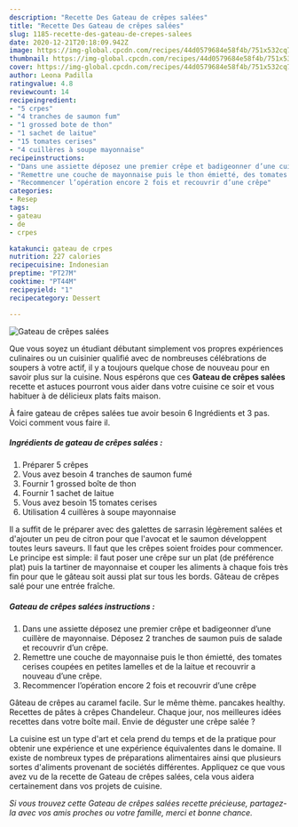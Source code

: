 ```yaml
---
description: "Recette Des Gateau de crêpes salées"
title: "Recette Des Gateau de crêpes salées"
slug: 1185-recette-des-gateau-de-crepes-salees
date: 2020-12-21T20:18:09.942Z
image: https://img-global.cpcdn.com/recipes/44d0579684e58f4b/751x532cq70/gateau-de-crepes-salees-photo-principale-de-la-recette.jpg
thumbnail: https://img-global.cpcdn.com/recipes/44d0579684e58f4b/751x532cq70/gateau-de-crepes-salees-photo-principale-de-la-recette.jpg
cover: https://img-global.cpcdn.com/recipes/44d0579684e58f4b/751x532cq70/gateau-de-crepes-salees-photo-principale-de-la-recette.jpg
author: Leona Padilla
ratingvalue: 4.8
reviewcount: 14
recipeingredient:
- "5 crpes"
- "4 tranches de saumon fum"
- "1 grossed bote de thon"
- "1 sachet de laitue"
- "15 tomates cerises"
- "4 cuillères à soupe mayonnaise"
recipeinstructions:
- "Dans une assiette déposez une premier crêpe et badigeonner d’une cuillère de mayonnaise. Déposez 2 tranches de saumon puis de salade et recouvrir d’un crêpe."
- "Remettre une couche de mayonnaise puis le thon émietté, des tomates cerises coupées en petites lamelles et de la laitue et recouvrir a nouveau d’une crêpe."
- "Recommencer l’opération encore 2 fois et recouvrir d’une crêpe"
categories:
- Resep
tags:
- gateau
- de
- crpes

katakunci: gateau de crpes 
nutrition: 227 calories
recipecuisine: Indonesian
preptime: "PT27M"
cooktime: "PT44M"
recipeyield: "1"
recipecategory: Dessert

---
```



![Gateau de crêpes salées](https://img-global.cpcdn.com/recipes/44d0579684e58f4b/751x532cq70/gateau-de-crepes-salees-photo-principale-de-la-recette.jpg)

Que vous soyez un étudiant débutant simplement vos propres expériences culinaires ou un cuisinier qualifié avec de nombreuses célébrations de soupers à votre actif, il y a toujours quelque chose de nouveau pour en savoir plus sur la cuisine. Nous espérons que ces <strong> Gateau de crêpes salées </strong> recette et astuces pourront vous aider dans votre cuisine ce soir et vous habituer à de délicieux plats faits maison.

<!--inarticleads1-->

À faire gateau de crêpes salées tue avoir besoin 6 Ingrédients et 3 pas. Voici comment vous faire il.

##### Ingrédients de gateau de crêpes salées :

1. Préparer 5 crêpes
1. Vous avez besoin 4 tranches de saumon fumé
1. Fournir 1 grossed boîte de thon
1. Fournir 1 sachet de laitue
1. Vous avez besoin 15 tomates cerises
1. Utilisation 4 cuillères à soupe mayonnaise


Il a suffit de le préparer avec des galettes de sarrasin légèrement salées et d&#39;ajouter un peu de citron pour que l&#39;avocat et le saumon développent toutes leurs saveurs. Il faut que les crêpes soient froides pour commencer. Le principe est simple: il faut poser une crêpe sur un plat (de préférence plat) puis la tartiner de mayonnaise et couper les aliments à chaque fois très fin pour que le gâteau soit aussi plat sur tous les bords. Gâteau de crêpes salé pour une entrée fraîche. 

<!--inarticleads2-->

##### Gateau de crêpes salées instructions :

1. Dans une assiette déposez une premier crêpe et badigeonner d’une cuillère de mayonnaise. Déposez 2 tranches de saumon puis de salade et recouvrir d’un crêpe.
1. Remettre une couche de mayonnaise puis le thon émietté, des tomates cerises coupées en petites lamelles et de la laitue et recouvrir a nouveau d’une crêpe.
1. Recommencer l’opération encore 2 fois et recouvrir d’une crêpe


Gâteau de crêpes au caramel facile. Sur le même thème. pancakes healthy. Recettes de pâtes à crêpes Chandeleur. Chaque jour, nos meilleures idées recettes dans votre boîte mail. Envie de déguster une crêpe salée ? 

<!--inarticleads1-->

<p>
La cuisine est un type d'art et cela prend du temps et de la pratique pour obtenir une expérience et une expérience équivalentes dans le domaine. Il existe de nombreux types de préparations alimentaires ainsi que plusieurs sortes d'aliments provenant de sociétés différentes. Appliquez ce que vous avez vu de la recette de Gateau de crêpes salées, cela vous aidera certainement dans vos projets de cuisine.
</p>

<p>
<i>Si vous trouvez cette Gateau de crêpes salées recette précieuse, partagez-la avec vos amis proches ou votre famille, merci et bonne chance.</i>
</p>
